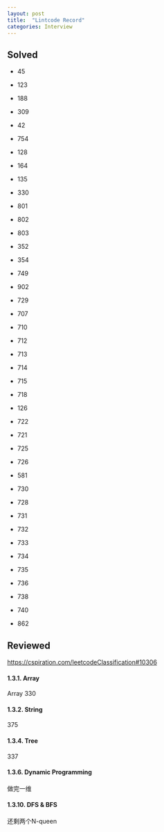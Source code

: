 ```yaml
---
layout: post
title:  "Lintcode Record"
categories: Interview
---
```

## Solved
* 45
* 123
* 188
* 309
* 42

* 754 
* 128
* 164
* 135 
* 330

* 801
* 802
* 803 
* 352   
* 354

* 749
* 902 
* 729
* 707
* 710

* 712
* 713
* 714
* 715
* 718

* 126
* 722
* 721
* 725
* 726

* 581 
* 730
* 728
* 731
* 732

* 733
* 734
* 735
* 736
* 738

* 740
* 862
## Reviewed
https://cspiration.com/leetcodeClassification#10306

#### 1.3.1. Array
Array 330
#### 1.3.2. String
375
#### 1.3.4. Tree
337
#### 1.3.6. Dynamic Programming
做完一维

#### 1.3.10. DFS & BFS
还剩两个N-queen